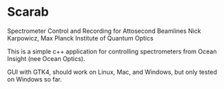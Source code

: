 # Scarab
Spectrometer Control and Recording for Attosecond Beamlines
Nick Karpowicz, Max Planck Institute of Quantum Optics

This is a simple c++ application for controlling spectrometers from Ocean Insight (nee Ocean Optics).

GUI with GTK4, should work on Linux, Mac, and Windows, but only tested on Windows so far.
